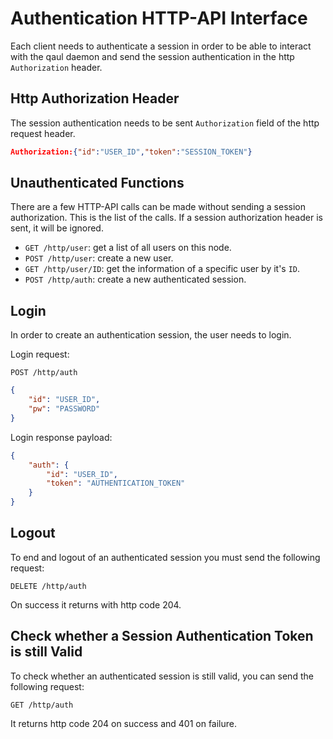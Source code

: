 # Authentication HTTP-API Interface

Each client needs to authenticate a session in order to be able to interact with the qaul daemon and send the session authentication in the http `Authorization` header.

## Http Authorization Header

The session authentication needs to be sent `Authorization` field of the http request header.

```json
Authorization:{"id":"USER_ID","token":"SESSION_TOKEN"}
```


## Unauthenticated Functions

There are a few HTTP-API calls can be made without sending a session authorization. This is the list of the calls. If a session authorization header is sent, it will be ignored.

* `GET /http/user`: get a list of all users on this node.
* `POST /http/user`: create a new user.
* `GET /http/user/ID`: get the information of a specific user by it's `ID`.
* `POST /http/auth`: create a new authenticated session.


## Login

In order to create an authentication session, the user needs to login.

Login request: 

`POST /http/auth`

```json
{
    "id": "USER_ID",
    "pw": "PASSWORD"
}
```

Login response payload:

```json
{
    "auth": {
        "id": "USER_ID",
        "token": "AUTHENTICATION_TOKEN"
    }
}
```

## Logout

To end and logout of an authenticated session you must send the following request:

`DELETE /http/auth`

On success it returns with http code 204.


## Check whether a Session Authentication Token is still Valid

To check whether an authenticated session is still valid, you can send the following request:

`GET /http/auth`

It returns http code 204 on success and 401 on failure.
